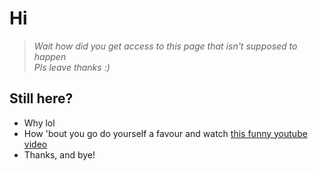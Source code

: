 # Hi

> *Wait how did you get access to this page that isn't supposed to happen*  
> *Pls leave thanks :)*

## Still here?
- Why lol
- How 'bout you go do yourself a favour and watch [this funny youtube video](https://www.youtube.com/watch?v=QtBDL8EiNZo)
- Thanks, and bye!